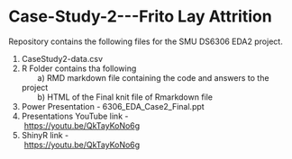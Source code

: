 # Case-Study-2---Frito Lay Attrition  

Repository contains the following files for the SMU DS6306 EDA2 project.
1) CaseStudy2-data.csv
3) R Folder contains tha following <br />
 &nbsp;&nbsp;&nbsp;&nbsp;&nbsp;&nbsp;   a) RMD markdown file containing the code and answers to the project <br />
 &nbsp;&nbsp;&nbsp;&nbsp;&nbsp;&nbsp;   b) HTML of the Final knit file of Rmarkdown file <br />
5) Power Presentation - 6306_EDA_Case2_Final.ppt
6) Presentations YouTube link - <br />
 &nbsp;https://youtu.be/QkTayKoNo6g<br />
6) ShinyR link - <br />
 &nbsp;https://youtu.be/QkTayKoNo6g<br />
